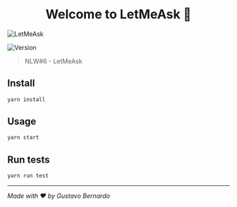 <h1 align="center">Welcome to LetMeAsk 👋</h1>
<img alt="LetMeAsk" src="https://i.imgur.com/h78bcQS.png" />
<p>
  <img alt="Version" src="https://img.shields.io/badge/version-1.0.0-blue.svg?cacheSeconds=2592000" />
</p>

> NLW#6 - LetMeAsk

## Install

```sh
yarn install
```

## Usage

```sh
yarn start
```

## Run tests

```sh
yarn run test
```

***

_Made with :heart: by Gustavo Bernardo_
